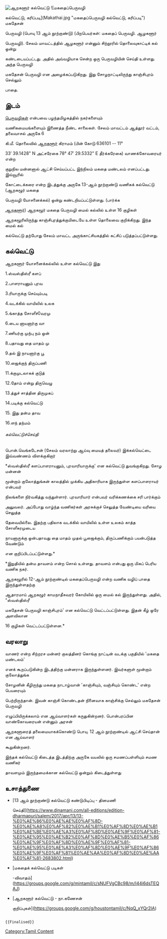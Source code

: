 ![ஆறகளூர் கல்வெட்டு](ஆறகளூர்_கல்வெட்டு.webp "ஆறகளூர் கல்வெட்டு") ![மகதைப்பெருவழி
கல்வெட்டு, கரிப்படி](Makathai.jpg "மகதைப்பெருவழி கல்வெட்டு, கரிப்படி") மகதேசன்
பெருவழி (பொயு 13 ஆம் நூற்றாண்டு) (பிறபெயர்கள்: மகதைப் பெருவழி. ஆழகளூர்
பெருவழி). சேலம் மாவட்டத்தில் ஆழகளூர் என்னும் சிற்றூரில் தொலைவுகாட்டிக் கல் ஒன்று
கண்டடையப்பட்டது. அதில் அவ்வழியாக சென்ற ஒரு பெருவழியின் செய்தி உள்ளது. அந்த பெருவழி
மகதேசன் பெருவழி என அழைக்கப்படுகிறது. இது சோழநாட்டிலிருந்து காஞ்சிபுரம் செல்லும்
பாதை.

## இடம்

[பெருவழிகள்](பெருவழிகள் "wikilink") என்பவை பழந்தமிழகத்தில் நகர்களையும்
வணிகமையங்களையும் இணைத்த நீண்ட சாலைகள். சேலம் மாவட்டம் ஆத்தூர் வட்டம், தலைவாசல் அருகே 6
கி.மீ. தொலைவில் [ஆறகளூர்](ஆறகளூர் "wikilink") கிராமம் (பின் கோடு 636101 -- 11°
33′ 39.1428" N அட்சரேகை 78° 47′ 29.5332" E தீர்க்கரேகை) வாணக்கோவரையர் என்ற
குறுநில மன்னனால் ஆட்சி செய்யப்பட்ட இந்நிலம் மகதை மண்டலம் எனப்பட்டது. இவ்வூரில்
கோட்டைக்கரை என்ற இடத்துக்கு அருகே 13-ஆம் நூற்றாண்டு வணிகக் கல்வெட்டு (ஆறகழூர் மகதை
பெருவழி யோசனைக்கல்) ஒன்று கண்டறியப்பட்டுள்ளது. (பார்க்க
[ஆறகளூர்](ஆறகளூர் "wikilink")) ஆறகழூர் மகதை பெருவழி மைல் கல்லில் உள்ள 16 குழிகள்
ஆறகழூரிலிருந்து காஞ்சிபுரத்துக்குமிடையே உள்ள தொலைவை குறிக்கிறது. இந்த மைல் கல்
கல்வெட்டு தற்போது சேலம் மாவட்ட அருங்காட்சியகத்தில் கட்சிப் படுத்தப்பட்டுள்ளது.

## கல்வெட்டு

ஆறகளூர் யோசனைக்கல்லில் உள்ள கல்வெட்டு இது

1.ஸ்வஸ்திஸ்ரீ களப்

2.பாளராயனும் புரவ

3.ரியாருக்கு செய்யும்படி

4.வடக்கில் வாயிலில் உலக

5.ங்காத்த சோளீச்0வரமு

6.டைய னாயனார்கு வா

7.ணியர்கு முந்பு நம் ஒன்

8.பதாவது தை மாதம் மு

9.தல் இ நாயனார்கு பூ

10.ஜைக்குந் திருப்பணி

11.க்குமுடலாகக் குடுத்

12.தோம் என்று திருவெழு

13.த்துச் சாத்தின திருமுகப்

14.படிக்கு கல்வெட்டு

15\. இது தன்ம தாவ

16.ளந் தந்மம்

###### கல்வெட்டுச்செய்தி

பொன்.வெங்கடேசன் (சேலம் வரலாற்று ஆய்வு மையத் தலைவர்) இக்கல்வெட்டை இவ்வண்ணம் விளக்குகிறார்

*ஸ்வஸ்திஸ்ரீ களப்பாளராயனும், புரவாரியாருக்கு' என கல்வெட்டு துவங்குகிறது. சோழ மன்னன்
மூன்றாம் குலோத்துங்கன் காலத்தில் முக்கிய அதிகாரியாக இருந்துள்ள களப்பாளராயர் என்பவர்
நிலங்களை நிர்வகித்து வந்துள்ளார். புரவாரியார் என்பவர் வரிக்கணக்கை சரி பார்க்கும்
அலுவலர். அப்போது வாழ்ந்த வணிகர்கள் அரசுக்குச் செலுத்த வேண்டியை வரியை செலுத்த
தேவையில்லை. இதற்கு பதிலாக வடக்கில் வாயிலில் உள்ள உலகம் காத்த சோளீசுரமுடைய
நாயனாருக்கு ஒன்பதாவது தை மாதம் முதல் பூஜைக்கும், திருப்பணிக்கும் பயன்படுத்த வேண்டும்
என குறிப்பிடப்பட்டுள்ளது.*

*இறுதியில் தன்ம தாவளம் என்ற சொல் உள்ளது. தாவளம் என்பது ஒரு மிகப் பெரிய வணிக நகர்.
ஆறகழூரில் 12-ஆம் நூற்றாண்டில் மகதைப்பெருவழி என்ற வணிக வழிப் பாதை இருந்துள்ளதற்கு
ஆதாரமாய் ஆறகழூர் காமநாதீசுவரர் கோயிலில் ஒரு மைல் கல் இருந்துள்ளது. அதில், "ஸ்வஸ்திஸ்ரீ
மகதேசன் பெருவழி காஞ்சிபுரம்' என கல்வெட்டு வெட்டப்பட்டுள்ளது. இதன் கீழ் ஒரே அளவிலான
16 குழிகள் வெட்டப்பட்டுள்ளன.*

## வரலாறு

வாணர் என்ற சிற்றரச மன்னர் குலத்தினர் கொங்கு நாட்டின் வடக்கு பகுதியில் 'மகதை மண்டலம்'
எனக் கூறப்படுகின்ற இடத்திற்கு மன்னராக இருந்துள்ளனர். இவர்களுள் மூன்றாம் குலோத்துங்க
சோழனின் கீழிருந்து மகதை நாடாழ்வான் 'காஞ்சியும், வஞ்சியும் கொண்ட' என்ற பெயரையும்
பெற்றிருந்தான். இவன் காஞ்சி கொண்டதன் நினைவாக காஞ்சிக்கு செல்லும் மகதேசன் பெருவழி
எழுப்பியிருக்கலாம் என ஆய்வாளர்கள் கருதுகின்றனர். பொன்பரப்பின வாண்கோவரையன் என்னும் அரசன்
ஆறகளூரைத் தலைமையாகக்கொண்டு பொயு. 12 ஆம் நூற்றாண்டில் ஆட்சி செய்தான் என ஆய்வாளர்
கூறுகின்றனர்.

இந்தக் கல்வெட்டு கிடைத்த இடத்திற்கு அருகே வயலில் ஒரு சமணப்பள்ளியும் சமண வணிகர்
தாவளமும் இருந்தமைக்கான கல்வெட்டு ஒன்றும் கிடைத்துள்ளது

## உசாத்துணை

-   [13 ஆம் நூற்றாண்டு கல்வெட்டு கண்டுபிடிப்பு - தினமணி
    செய்தி](https://www.dinamani.com/all-editions/edition-dharmapuri/salem/2017/apr/13/13-%E0%AE%86%E0%AE%AE%E0%AF%8D-%E0%AE%A8%E0%AF%82%E0%AE%B1%E0%AF%8D%E0%AE%B1%E0%AE%BE%E0%AE%A3%E0%AF%8D%E0%AE%9F%E0%AF%81-%E0%AE%95%E0%AE%B2%E0%AF%8D%E0%AE%B5%E0%AF%86%E0%AE%9F%E0%AF%8D%E0%AE%9F%E0%AF%81-%E0%AE%95%E0%AE%A3%E0%AF%8D%E0%AE%9F%E0%AF%86%E0%AE%9F%E0%AF%81%E0%AE%AA%E0%AF%8D%E0%AE%AA%E0%AF%81-2683802.html)
-   [மகதைக் கல்வெட்டு படிகள்
    -விவாதம்](https://groups.google.com/g/mintamil/c/sNUFVgCBc98/m/I44i6dsTEQAJ)
-   [ஆறகளூர் கல்வெட்டு - நா.கணேசன்
    குறிப்புகள்](https://groups.google.com/g/houstontamil/c/NqQ_xYQr2IA)

```{=mediawiki}
{{Finalised}}
```
[Category:Tamil Content](Category:Tamil_Content "wikilink")
